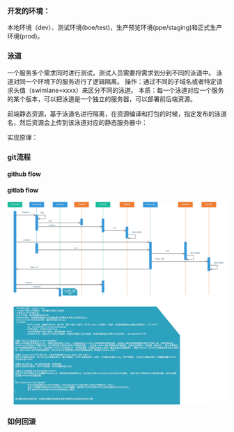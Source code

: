 
### 开发的环境：
本地环境（dev）、测试环境(boe/test)，生产预览环境(ppe/staging)和正式生产环境(prod)。 

### 泳道
一个服务多个需求同时进行测试，测试人员需要将需求划分到不同的泳道中。  泳道对同一个环境下的服务进行了逻辑隔离。
操作：通过不同的子域名或者特定请求头值（swimlane=xxxx）来区分不同的泳道。
本质：每一个泳道对应一个服务的某个版本，可以把泳道是一个独立的服务器，可以部署前后端资源。


前端静态资源，基于泳道名进行隔离，在资源编译和打包的时候，指定发布的泳道名，然后资源会上传到该泳道对应的静态服务器中：

实现原理：


### git流程

#### github flow

#### gitlab flow

![gitlab-flow](gitlab-flow.png)


### 如何回滚



